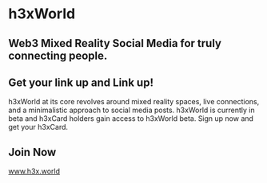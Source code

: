 # h3xWorld

## Web3 Mixed Reality Social Media for truly connecting people. 
## Get your link up and Link up!

h3xWorld at its core revolves around mixed reality spaces, live connections, and a minimalistic approach to social media posts.
h3xWorld is currently in beta and h3xCard holders gain access to h3xWorld beta. 
Sign up now and get your h3xCard.

## Join Now 
www.h3x.world
